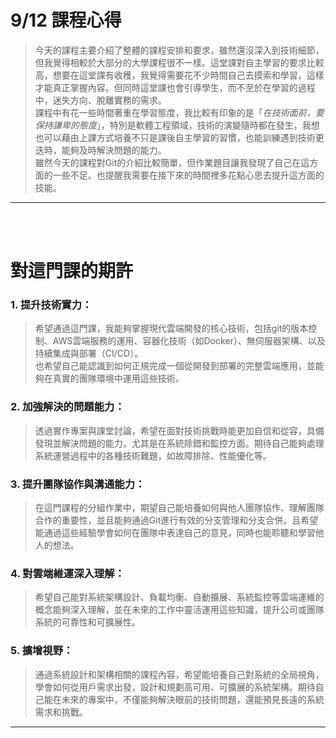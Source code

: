 
# 9/12 課程心得

> 今天的課程主要介紹了整體的課程安排和要求，雖然還沒深入到技術細節，但我覺得相較於大部分的大學課程很不一樣。這堂課對自主學習的要求比較高，想要在這堂課有收穫，我覺得需要花不少時間自己去摸索和學習，這樣才能真正掌握內容。但同時這堂課也會引導學生，而不至於在學習的過程中，迷失方向、脫離實務的需求。  
課程中有花一些時間著重在學習態度，我比較有印象的是「*在技術面前，要保持謙卑的態度*」，特別是軟體工程領域，技術的演變隨時都在發生，我想也可以藉由上課方式培養不只是課後自主學習的習慣，也能訓練遇到技術更迭時，能夠及時解決問題的能力。  
雖然今天的課程對Git的介紹比較簡單，但作業題目讓我發現了自己在這方面的一些不足。也提醒我需要在接下來的時間裡多花點心思去提升這方面的技能。
***
<br></br>


# 對這門課的期許

### 1. **提升技術實力**： 
> 希望通過這門課，我能夠掌握現代雲端開發的核心技術，包括git的版本控制、AWS雲端服務的運用、容器化技術（如Docker）、無伺服器架構、以及持續集成與部署（CI/CD）。  
也希望自己能認識到如何正規完成一個從開發到部署的完整雲端應用，並能夠在真實的團隊環境中運用這些技術。

### 2. **加強解決的問題能力**： 
> 透過實作專案與課堂討論，希望在面對技術挑戰時能更加自信和從容，具備發現並解決問題的能力，尤其是在系統除錯和監控方面。期待自己能夠處理系統運營過程中的各種技術難題，如故障排除、性能優化等。

### 3. **提升團隊協作與溝通能力**： 
> 在這門課程的分組作業中，期望自己能培養如何與他人團隊協作、理解團隊合作的重要性，並且能夠通過Git進行有效的分支管理和分支合併。且希望能通過這些經驗學會如何在團隊中表達自己的意見，同時也能聆聽和學習他人的想法。

### 4. **對雲端維運深入理解**： 
> 希望自己能對系統架構設計、負載均衡、自動擴展、系統監控等雲端運維的概念能夠深入理解，並在未來的工作中靈活運用這些知識，提升公司或團隊系統的可靠性和可擴展性。

### 5. **擴增視野**： 
> 通過系統設計和架構相關的課程內容，希望能培養自己對系統的全局視角，學會如何從用戶需求出發，設計和規劃高可用、可擴展的系統架構。期待自己能在未來的專案中，不僅能夠解決眼前的技術問題，還能預見長遠的系統需求和挑戰。
***